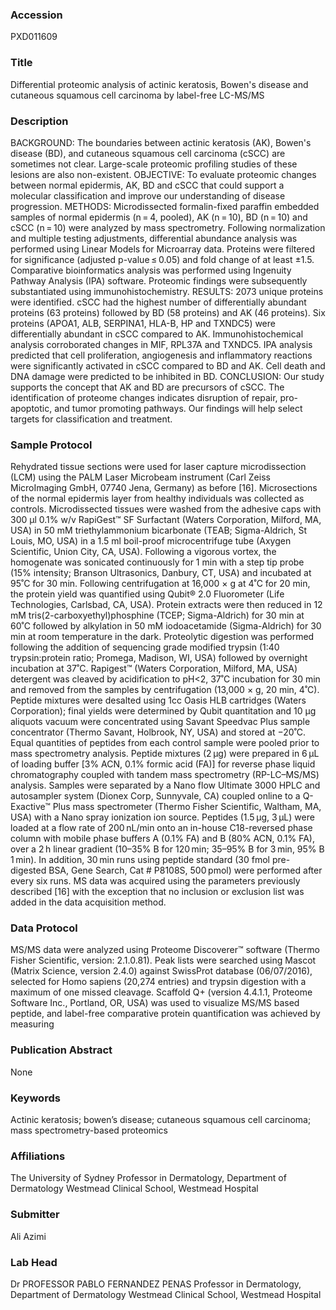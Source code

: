 ### Accession
PXD011609

### Title
Differential proteomic analysis of actinic keratosis, Bowen's disease and cutaneous squamous cell carcinoma by label-free LC-MS/MS

### Description
BACKGROUND: The boundaries between actinic keratosis (AK), Bowen's disease (BD), and cutaneous squamous cell carcinoma (cSCC) are sometimes not clear. Large-scale proteomic profiling studies of these lesions are also non-existent.  OBJECTIVE: To evaluate proteomic changes between normal epidermis, AK, BD and cSCC that could support a molecular classification and improve our understanding of disease progression.  METHODS: Microdissected formalin-fixed paraffin embedded samples of normal epidermis (n = 4, pooled), AK (n = 10), BD (n = 10) and cSCC (n = 10) were analyzed by mass spectrometry. Following normalization and multiple testing adjustments, differential abundance analysis was performed using Linear Models for Microarray data. Proteins were filtered for significance (adjusted p-value ≤ 0.05) and fold change of at least ±1.5. Comparative bioinformatics analysis was performed using Ingenuity Pathway Analysis (IPA) software. Proteomic findings were subsequently substantiated using immunohistochemistry.  RESULTS: 2073 unique proteins were identified. cSCC had the highest number of differentially abundant proteins (63 proteins) followed by BD (58 proteins) and AK (46 proteins). Six proteins (APOA1, ALB, SERPINA1, HLA-B, HP and TXNDC5) were differentially abundant in cSCC compared to AK. Immunohistochemical analysis corroborated changes in MIF, RPL37A and TXNDC5. IPA analysis predicted that cell proliferation, angiogenesis and inflammatory reactions were significantly activated in cSCC compared to BD and AK. Cell death and DNA damage were predicted to be inhibited in BD.  CONCLUSION: Our study supports the concept that AK and BD are precursors of cSCC. The identification of proteome changes indicates disruption of repair, pro-apoptotic, and tumor promoting pathways. Our findings will help select targets for classification and treatment.

### Sample Protocol
Rehydrated tissue sections were used for laser capture microdissection (LCM) using the PALM Laser Microbeam instrument (Carl Zeiss MicroImaging GmbH, 07740 Jena, Germany) as before [16]. Microsections of the normal epidermis layer from healthy individuals was collected as controls. Microdissected tissues were washed from the adhesive caps with 300 μl 0.1% w/v RapiGest™ SF Surfactant (Waters Corporation, Milford, MA, USA) in 50 mM triethylammonium bicarbonate (TEAB; Sigma-Aldrich, St Louis, MO, USA) in a 1.5 ml boil-proof microcentrifuge tube (Axygen Scientific, Union City, CA, USA). Following a vigorous vortex, the homogenate was sonicated continuously for 1 min with a step tip probe (15% intensity; Branson Ultrasonics, Danbury, CT, USA) and incubated at 95˚C for 30 min. Following centrifugation at 16,000 × g at 4˚C for 20 min, the protein yield was quantified using Qubit® 2.0 Fluorometer (Life Technologies, Carlsbad, CA, USA). Protein extracts were then reduced in 12 mM tris(2-carboxyethyl)phosphine (TCEP; Sigma-Aldrich) for 30 min at 60˚C followed by alkylation in 50 mM iodoacetamide (Sigma-Aldrich) for 30 min at room temperature in the dark. Proteolytic digestion was performed following the addition of sequencing grade modified trypsin (1:40 trypsin:protein ratio; Promega, Madison, WI, USA) followed by overnight incubation at 37˚C. Rapigest™ (Waters Corporation, Milford, MA, USA) detergent was cleaved by acidification to pH<2, 37˚C incubation for 30 min and removed from the samples by centrifugation (13,000 × g, 20 min, 4˚C). Peptide mixtures were desalted using 1cc Oasis HLB cartridges (Waters Corporation); final yields were determined by Qubit quantitation and 10 μg aliquots vacuum were concentrated using Savant Speedvac Plus sample concentrator (Thermo Savant, Holbrook, NY, USA) and stored at −20˚C.  Equal quantities of peptides from each control sample were pooled prior to mass spectrometry analysis. Peptide mixtures (2 μg) were prepared in 6 μL of loading buffer [3% ACN, 0.1% formic acid (FA)] for reverse phase liquid chromatography coupled with tandem mass spectrometry (RP-LC–MS/MS) analysis. Samples were separated by a Nano flow Ultimate 3000 HPLC and autosampler system (Dionex Corp, Sunnyvale, CA) coupled online to a Q-Exactive™ Plus mass spectrometer (Thermo Fisher Scientific, Waltham, MA, USA) with a Nano spray ionization ion source. Peptides (1.5 μg, 3 μL) were loaded at a flow rate of 200 nL/min onto an in-house C18-reversed phase column with mobile phase buffers A (0.1% FA) and B (80% ACN, 0.1% FA), over a 2 h linear gradient (10–35% B for 120 min; 35–95% B for 3 min, 95% B 1 min). In addition, 30 min runs using peptide standard (30 fmol pre-digested BSA, Gene Search, Cat # P8108S, 500 pmol) were performed after every six runs. MS data was acquired using the parameters previously described [16] with the exception that no inclusion or exclusion list was added in the data acquisition method.

### Data Protocol
MS/MS data were analyzed using Proteome Discoverer™ software (Thermo Fisher Scientific, version: 2.1.0.81). Peak lists were searched using Mascot (Matrix Science, version 2.4.0) against SwissProt database (06/07/2016), selected for Homo sapiens (20,274 entries) and trypsin digestion with a maximum of one missed cleavage. Scaffold Q+ (version 4.4.1.1, Proteome Software Inc., Portland, OR, USA) was used to visualize MS/MS based peptide, and label-free comparative protein quantification was achieved by measuring

### Publication Abstract
None

### Keywords
Actinic keratosis; bowen’s disease; cutaneous squamous cell carcinoma; mass spectrometry-based proteomics

### Affiliations
The University of Sydney
Professor in Dermatology, Department of Dermatology Westmead Clinical School, Westmead Hospital

### Submitter
Ali Azimi

### Lab Head
Dr PROFESSOR PABLO FERNANDEZ PENAS
Professor in Dermatology, Department of Dermatology Westmead Clinical School, Westmead Hospital


